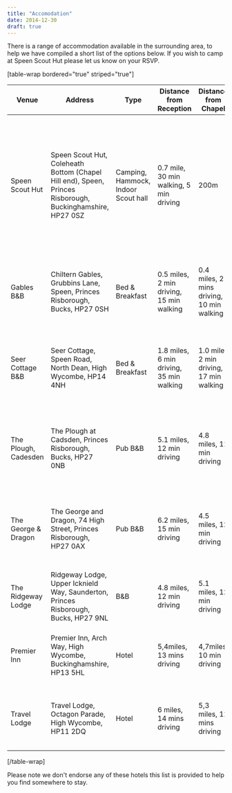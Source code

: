 ```yaml
---
title: "Accomodation"
date: 2014-12-30
draft: true
---
```


There is a range of accommodation available in the surrounding area, to help we have compiled a short list of the options below. If you wish to camp at Speen Scout Hut please let us know on your RSVP.

\[table-wrap bordered="true" striped="true"\]

| **Venue** | **Address** | **Type** | **Distance from Reception** | **Distance from Chapel** |  |
| --- | --- | --- | --- | --- | --- |
| Speen Scout Hut | Speen Scout Hut, Coleheath Bottom (Chapel Hill end), Speen, Princes Risborough, Buckinghamshire, HP27 0SZ | Camping, Hammock, Indoor Scout hall | 0.7 mile, 30 min walking, 5 min driving | 200m | For both camping & indoor camping barn style accommodation free to people staying over from the 3rd-5th July if required. Facilities are basic, toilets, sinks and vaguely equipped kitchen. |
| Gables B&B | Chiltern Gables, Grubbins Lane, Speen, Princes Risborough, Bucks, HP27 0SH | Bed & Breakfast | 0.5 miles, 2 min driving, 15 min walking | 0.4 miles, 2 mins driving, 10 min walking | Self contained B&B accommodation for 1 or 2 people. Prices starting from Â£45. More info on their [website](http://www.chilterngables.co.uk/). |
| Seer Cottage B&B | Seer Cottage, Speen Road, North Dean, High Wycombe, HP14 4NH | Bed & Breakfast | 1.8 miles, 6 min driving, 35 min walking | 1.0 mile, 2 min driving, 17 min walking | B&B accommodation for 3 double bedrooms. Prices starting from Â£35. More info from: 07734 432895 or the [website](http://www.bedandbreakfasts.co.uk/seer-cottage/#). |
| The Plough, Cadesden | The Plough at Cadsden, Princes Risborough, Bucks, HP27 0NB | Pub B&B | 5.1 miles, 12 min driving | 4.8 miles, 11 min driving | B&B accommodation, single or double, with prices starting from Â£70. More details on the [website](http://theplough.pub/) or via 01844 343302. |
| The George & Dragon | The George and Dragon, 74 High Street, Princes Risborough, HP27 0AX | Pub B&B | 6.2 miles, 15 min driving | 4.5 miles, 12 min driving | B&B accommodation in the centre of Princes Risborough. Prices starting from Â£55, information on the [website](http://www.gndprincesrisborough.co.uk/). |
| The Ridgeway Lodge | Ridgeway Lodge, Upper Icknield Way, Saunderton, Princes Risborough, Bucks, HP27 9NL | B&B | 4.8 miles, 12 min driving | 5.1 miles, 12 min driving | B&B accommodation, prices starting from Â£90. More details on the [website](http://www.bedbreakfast-ridgewaylodge.co.uk/). |
| Premier Inn | Premier Inn, Arch Way, High Wycombe, Buckinghamshire, HP13 5HL | Hotel | 5,4miles, 13 mins driving | 4,7miles, 10 min driving | Basic hotel accommodation, prices from Â£35. See their [Website](http://www.premierinn.com/en/hotel/HIGCEN/high-wycombe-central?cmp=GLBC) for more information. |
| Travel Lodge | Travel Lodge, Octagon Parade, High Wycombe, HP11 2DQ | Hotel | 6 miles, 14 mins driving | 5,3 miles, 11 mins driving | Basic hotel accommodation. prices from Â£47. See their [Website](http://www.travelodge.co.uk/hotels/535/High-Wycombe-hotel?gclid=CPTw7P2S7MICFSSWtAod5A8A3Q) for more information. |

\[/table-wrap\]

Please note we don't endorse any of these hotels this list is provided to help you find somewhere to stay.
